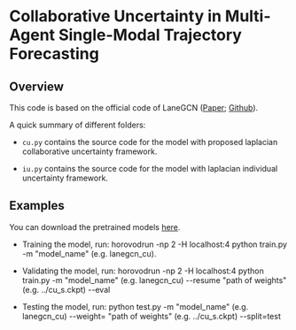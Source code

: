 # Collaborative Uncertainty in Multi-Agent Single-Modal Trajectory Forecasting

## Overview

This code is based on the official code of LaneGCN ([Paper](https://arxiv.org/pdf/2007.13732.pdf); [Github](https://github.com/uber-research/LaneGCN)).

A quick summary of different folders:

- `cu.py` contains the source code for the model with proposed laplacian collaborative uncertainty framework.

- `iu.py` contains the source code for the model with laplacian individual uncertainty framework.

## Examples

You can download the pretrained models [here](https://drive.google.com/file/d/16rDvZxoMyKjoIRfpaaANvySgfHe9ncK3/view?usp=sharing).

- Training the model, run: horovodrun -np 2 -H localhost:4 python train.py -m "model_name" (e.g. lanegcn_cu).

- Validating the model, run: horovodrun -np 2 -H localhost:4 python train.py -m "model_name" (e.g. lanegcn_cu) --resume "path of weights" (e.g. ../cu_s.ckpt) --eval

- Testing the model, run: python test.py -m "model_name" (e.g. lanegcn_cu) --weight= "path of weights" (e.g. ../cu_s.ckpt) --split=test